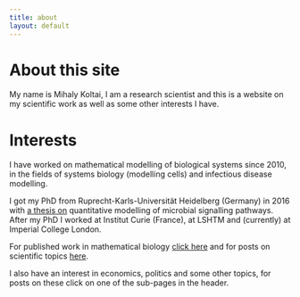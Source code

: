 ```yaml
---
title: about
layout: default
---
```


# About this site
My name is Mihaly Koltai, I am a research scientist and this is a website on my scientific work as well as some other interests I have.

# Interests

I have worked on mathematical modelling of biological systems since 2010, in the fields of systems biology (modelling cells) and infectious disease modelling.

I got my PhD from Ruprecht-Karls-Universität Heidelberg (Germany) in 2016 with [a thesis on](https://archiv.ub.uni-heidelberg.de/volltextserver/20847/) quantitative modelling of microbial signalling pathways.
After my PhD I worked at Institut Curie (France), at LSHTM and (currently) at Imperial College London.

For published work in mathematical biology [click here](https://mbkoltai.github.io/papers/) and for posts on scientific topics [here](https://mbkoltai.github.io/blog/).

I also have an interest in economics, politics and some other topics, for posts on these click on one of the sub-pages in the header.
